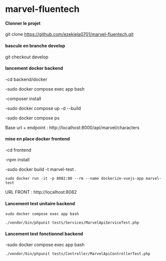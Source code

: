 # marvel-fluentech

#### Clonner le projet #####
git clone https://github.com/ezekiela0701/marvel-fluentech.git

#### bascule en branche develop ####
git checkout develop

#### lancement docker backend ####
-cd backend/docker

-sudo docker compose exec app bash

-composer install

-sudo docker compose up -d --build

-sudo docker compose ps

Base url + endpoint : http://localhost:8000/api/marvel/characters

#### mise en place docker frontend ####
-cd frontend

-npm install

-sudo docker build -t marvel-test .

    sudo docker run -it -p 8082:80 --rm --name dockerize-vuejs-app marvel-test

URL FRONT : http://localhost:8082


#### Lancement test unitaire backend ####

    sudo docker compose exec app bash

    ./vendor/bin/phpunit tests/Services/MarvelApiServiceTest.php

#### Lancement test fonctionnel backend ####

-sudo docker compose exec app bash

    ./vendor/bin/phpunit tests/Controller/MarvelApiControllerTest.php
